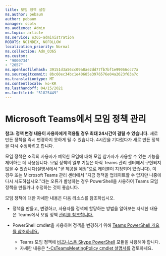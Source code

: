 ```yaml
---
title: 모임 정책 설정
ms.author: pebaum
author: pebaum
manager: scotv
ms.audience: Admin
ms.topic: article
ms.service: o365-administration
ROBOTS: NOINDEX, NOFOLLOW
localization_priority: Normal
ms.collection: Adm_O365
ms.custom:
- "9000734"
- "2657"
ms.openlocfilehash: 39151d3a56cc09a8ae2dd77fb7bf1e99066cc77a
ms.sourcegitcommit: 8bc60ec34bc1e40685e3976576e04a2623f63a7c
ms.translationtype: MT
ms.contentlocale: ko-KR
ms.lasthandoff: 04/15/2021
ms.locfileid: "51825449"
---
```

# <a name="manage-meeting-policies-in-microsoft-teams"></a>Microsoft Teams에서 모임 정책 관리

**참고: 정책 변경 내용이 사용자에게 적용될 경우 최대 24시간이 걸릴 수 있습니다.** 새로 만든 정책을 즉시 변경하지 못하게 될 수 있습니다. 4시간을 기다렸다가 새로 만든 정책을 다시 수정하려고 합니다.

모임 정책은 조직의 사용자가 예약한 모임에 대해 모임 참가자가 사용할 수 있는 기능을 제어하는 데 사용됩니다. 모임 정책의 일부 기능은 아직 Teams 관리 센터에서 구현되지 않을 수 있습니다(설명서에서 "곧 제공될 예정"으로 레이블이 지정되어 있습니다). 이 경우 또는 Microsoft Teams 관리 센터에서 "지금 정책을 업데이트할 수 없지만 나중에 다시 시도하십시오."라는 오류가 발생하는 경우 PowerShell을 사용하여 Teams 모임 정책을 만들거나 수정하는 것이 좋습니다. 

모임 정책에 대한 자세한 내용은 다음 리소스를 참조하십시오.

- 정책을 만들고, 변경하고, 사용자를 정책에 할당하는 방법을 알아보는 자세한 내용은 Teams에서 모임 정책 [관리를 참조합니다.](https://docs.microsoft.com/microsoftteams/meeting-policies-in-teams)

- PowerShell cmdlet을 사용하여 정책을 변경하기 위해 [Teams PowerShell 개요를 참조하세요.](https://docs.microsoft.com/microsoftteams/teams-powershell-overview) 
    - Teams 모임 정책에 [비즈니스용 Skype PowerShell](https://docs.microsoft.com/skypeforbusiness/set-up-your-computer-for-windows-powershell/download-and-install-the-skype-for-business-online-connector) 모듈을 사용해야 합니다. 
    - 자세한 내용은 [*-CsTeamsMeetingPolicy cmdlet 설명서를](https://docs.microsoft.com/search/?search=CsTeamsMeetingPolicy&view=skype-ps) 검토하세요.

